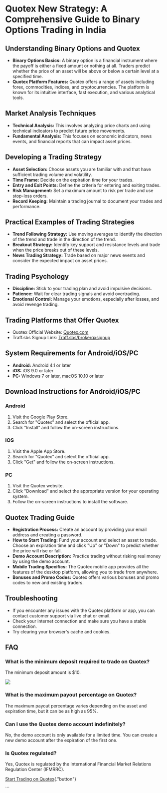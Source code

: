 # Quotex New Strategy: A Comprehensive Guide to Binary Options Trading in India

## Understanding Binary Options and Quotex

-   **Binary Options Basics:** A binary option is a financial instrument
    where the payoff is either a fixed amount or nothing at all. Traders
    predict whether the price of an asset will be above or below a
    certain level at a specified time.
-   **Quotex Platform Features:** Quotex offers a range of assets
    including forex, commodities, indices, and cryptocurrencies. The
    platform is known for its intuitive interface, fast execution, and
    various analytical tools.

## Market Analysis Techniques

-   **Technical Analysis:** This involves analyzing price charts and
    using technical indicators to predict future price movements.
-   **Fundamental Analysis:** This focuses on economic indicators, news
    events, and financial reports that can impact asset prices.

## Developing a Trading Strategy

-   **Asset Selection:** Choose assets you are familiar with and that
    have sufficient trading volume and volatility.
-   **Time Frame:** Decide on the expiration time for your trades.
-   **Entry and Exit Points:** Define the criteria for entering and
    exiting trades.
-   **Risk Management:** Set a maximum amount to risk per trade and use
    stop-loss orders.
-   **Record Keeping:** Maintain a trading journal to document your
    trades and performance.

## Practical Examples of Trading Strategies

-   **Trend Following Strategy:** Use moving averages to identify the
    direction of the trend and trade in the direction of the trend.
-   **Breakout Strategy:** Identify key support and resistance levels
    and trade when the price breaks out of these levels.
-   **News Trading Strategy:** Trade based on major news events and
    consider the expected impact on asset prices.

## Trading Psychology

-   **Discipline:** Stick to your trading plan and avoid impulsive
    decisions.
-   **Patience:** Wait for clear trading signals and avoid overtrading.
-   **Emotional Control:** Manage your emotions, especially after
    losses, and avoid revenge trading.

## Trading Platforms that Offer Quotex

-   Quotex Official Website:
    [Quotex.com](\%22https://www.quotex.com/\%22)
-   Traff.sbs Signup Link:
    [Traff.sbs/brokerqxsignup](\%22https://traff.sbs/brokerqxsignup\%22)

## System Requirements for Android/iOS/PC

-   **Android:** Android 4.1 or later
-   **iOS:** iOS 9.0 or later
-   **PC:** Windows 7 or later, macOS 10.10 or later

## Download Instructions for Android/iOS/PC

### Android

1.  Visit the Google Play Store.
2.  Search for "Quotex" and select the official app.
3.  Click "Install" and follow the on-screen instructions.

### iOS

1.  Visit the Apple App Store.
2.  Search for "Quotex" and select the official app.
3.  Click "Get" and follow the on-screen instructions.

### PC

1.  Visit the Quotex website.
2.  Click "Download" and select the appropriate version for your
    operating system.
3.  Follow the on-screen instructions to install the software.

## Quotex Trading Guide

-   **Registration Process:** Create an account by providing your email
    address and creating a password.
-   **How to Start Trading:** Fund your account and select an asset to
    trade. Choose an expiration time and click "Up" or
    "Down" to predict whether the price will rise or fall.
-   **Demo Account Description:** Practice trading without risking real
    money by using the demo account.
-   **Mobile Trading Specifics:** The Quotex mobile app provides all the
    features of the desktop platform, allowing you to trade from
    anywhere.
-   **Bonuses and Promo Codes:** Quotex offers various bonuses and promo
    codes to new and existing traders.

## Troubleshooting

-   If you encounter any issues with the Quotex platform or app, you can
    contact customer support via live chat or email.
-   Check your internet connection and make sure you have a stable
    connection.
-   Try clearing your browser\'s cache and cookies.

## FAQ

### What is the minimum deposit required to trade on Quotex?

The minimum deposit amount is \$10.

[![](https://static.quotex.io/files/4_en/300_250.jpg)](https://traff.sbs/brokerqxlid)

### What is the maximum payout percentage on Quotex?

The maximum payout percentage varies depending on the asset and
expiration time, but it can be as high as 95%.

### Can I use the Quotex demo account indefinitely?

No, the demo account is only available for a limited time. You can
create a new demo account after the expiration of the first one.

### Is Quotex regulated?

Yes, Quotex is regulated by the International Financial Market Relations
Regulation Center (IFMRRC).

[Start Trading on
Quotex](\%22https://traff.sbs/brokerqxsignup\%22){."button"}

\`\`\`

